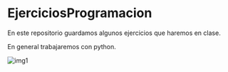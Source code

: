 # EjerciciosProgramacion

En este repositorio guardamos algunos ejercicios que haremos en clase. 

En general trabajaremos con python.

![img1](https://www.python.org/static/img/python-logo.png)
